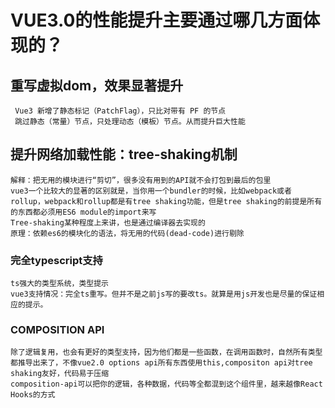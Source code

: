 # VUE3.0的性能提升主要通过哪几方面体现的？
## 重写虚拟dom，效果显著提升
	 Vue3 新增了静态标记（PatchFlag），只比对带有 PF 的节点
	 跳过静态（常量）节点，只处理动态（模板）节点。从而提升巨大性能
## 提升网络加载性能：tree-shaking机制
	解释：把无用的模块进行“剪切”，很多没有用到的API就不会打包到最后的包里
	vue3一个比较大的显著的区别就是，当你用一个bundler的时候，比如webpack或者rollup，webpack和rollup都是有tree shaking功能，但是tree shaking的前提是所有的东西都必须用ES6 module的import来写
	Tree-shaking某种程度上来讲，也是通过编译器去实现的
	原理：依赖es6的模块化的语法，将无用的代码(dead-code)进行剔除
### 完全typescript支持
	ts强大的类型系统，类型提示
	vue3支持情况：完全ts重写。但并不是之前js写的要改ts。就算是用js开发也是尽量的保证相应的提示。
### COMPOSITION API
	除了逻辑复用，也会有更好的类型支持，因为他们都是一些函数，在调用函数时，自然所有类型都推导出来了，不像vue2.0 options api所有东西使用this,compositon api对tree shaking友好，代码易于压缩
	composition-api可以把你的逻辑，各种数据，代码等全都混到这个组件里，越来越像React Hooks的方式